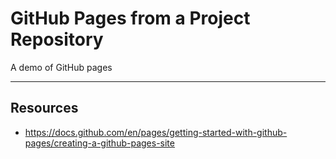 # GitHub Pages from a Project Repository

A demo of GitHub pages

---

## Resources

* <https://docs.github.com/en/pages/getting-started-with-github-pages/creating-a-github-pages-site>
